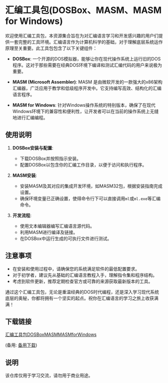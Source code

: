 # 汇编工具包(DOSBox、MASM、MASM for Windows)

欢迎使用汇编工具包，本资源集合旨在为对汇编语言学习和开发感兴趣的用户们提供一套完整的工具环境。汇编语言作为计算机科学的基础，对于理解底层系统运作原理至关重要。此工具包包含了以下关键组件：

- **DOSBox**: 一个开源的DOS模拟器，能够让你在现代操作系统上运行旧的DOS程序。这对于那些需要在经典DOS环境下编译和测试汇编代码的用户来说极为重要。

- **MASM (Microsoft Assembler)**: MASM 是由微软开发的一款强大的x86架构汇编器，广泛应用于教学和低级程序开发中。它支持编写高效、结构化的汇编语言程序。

- **MASM for Windows**: 针对Windows操作系统的特别版本，确保了在现代Windows环境下的兼容性和便利性，让开发者可以在当前的操作系统上无缝地进行汇编编程。

## 使用说明

1. **DOSBox安装与配置**:
   - 下载DOSBox并按照指示安装。
   - 配置DOSBox以包含你的汇编工作目录，以便于访问和执行程序。

2. **MASM安装**:
   - 安装MASM及其对应的集成开发环境，如MASM32包，根据安装指南完成设置。
   - 确保环境变量已正确设置，使得命令行下可以直接调用`ml`或`ml.exe`等汇编命令。

3. **开发流程**:
   - 使用文本编辑器编写汇编语言源代码。
   - 利用MASM进行编译及链接。
   - 在DOSBox中运行生成的可执行文件进行测试。

## 注意事项

- 在安装和使用过程中，请确保您的系统满足软件的最低配置要求。
- 对于初学者，建议先从基础的汇编语言教程入手，理解指令集和程序结构。
- 考虑到软件更新，推荐定期检查官方或可靠的来源获取最新版本的工具。

通过这个汇编工具包，无论是重温经典的DOS时代编程，还是深入学习现代系统底层的奥秘，你都将拥有一个坚实的起点。祝你在汇编语言的学习之旅上收获满满！

## 下载链接
[汇编工具包DOSBoxMASMMASMforWindows](https://pan.quark.cn/s/431fbb1f069d) 

(备用: [备用下载](https://pan.baidu.com/s/1siNvOhbte_pTpz_iZRGdpA?pwd=1234))

## 说明

该仓库仅用于学习交流，请勿用于商业用途。
